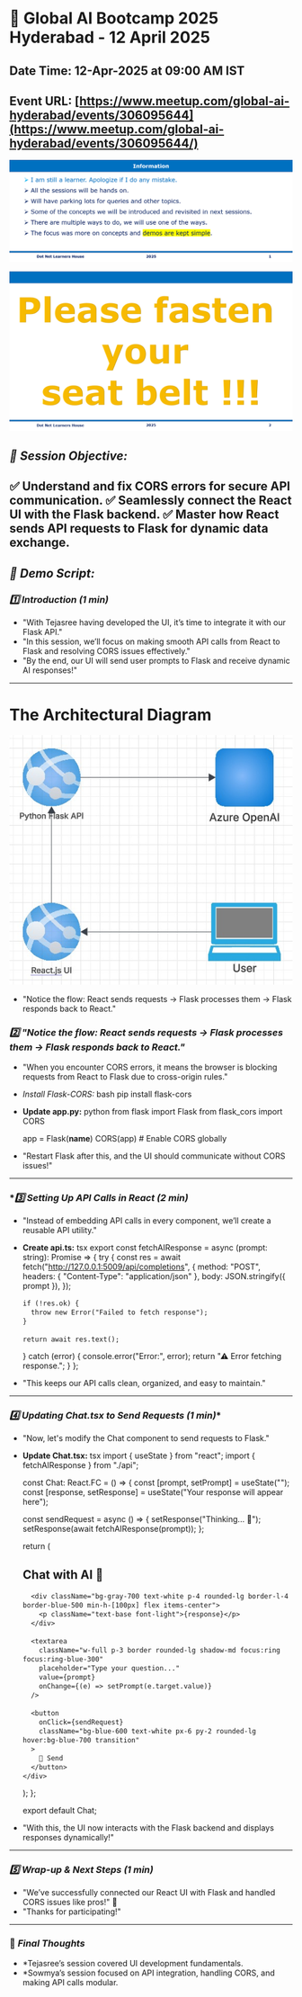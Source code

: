 # 📢 Global AI Bootcamp 2025 Hyderabad - 12 April 2025

## Date Time: 12-Apr-2025 at 09:00 AM IST

## Event URL: [https://www.meetup.com/global-ai-hyderabad/events/306095644](https://www.meetup.com/global-ai-hyderabad/events/306095644/)




![Information | 100x100](../Documentation/Images/Information.PNG)

![Seat Belt | 100x100](../Documentation/Images/SeatBelt.PNG)



## *🎯 Session Objective:*  
✅ Understand and fix CORS errors for secure API communication.
✅ Seamlessly connect the React UI with the Flask backend.
✅ Master how React sends API requests to Flask for dynamic data exchange.
---

## *📝 Demo Script:*

### *1️⃣ Introduction (1 min)*
- "With Tejasree having developed the UI, it’s time to integrate it with our Flask API."
- "In this session, we’ll focus on making smooth API calls from React to Flask and resolving CORS issues effectively."
- "By the end, our UI will send user prompts to Flask and receive dynamic AI responses!"

---

# The Architectural Diagram

![Architecture Diagram | 100x100](../Documentation/Images/ArchitectureDiagram.jpg)

- "Notice the flow: React sends requests → Flask processes them → Flask responds back to React."


### *2️⃣ "Notice the flow: React sends requests → Flask processes them → Flask responds back to React."*
- "When you encounter CORS errors, it means the browser is blocking requests from React to Flask due to cross-origin rules."
- *Install Flask-CORS:*
  bash
  pip install flask-cors
  
- **Update app.py:**
  python
  from flask import Flask
  from flask_cors import CORS

  app = Flask(__name__)
  CORS(app)  # Enable CORS globally
  
- "Restart Flask after this, and the UI should communicate without CORS issues!"


---
### **3️⃣ Setting Up API Calls in React (2 min)*
- "Instead of embedding API calls in every component, we’ll create a reusable API utility."
- **Create api.ts:**
  tsx
  export const fetchAIResponse = async (prompt: string): Promise<string> => {
    try {
      const res = await fetch("http://127.0.0.1:5009/api/completions", {
        method: "POST",
        headers: { "Content-Type": "application/json" },
        body: JSON.stringify({ prompt }),
      });

      if (!res.ok) {
        throw new Error("Failed to fetch response");
      }

      return await res.text();
    } catch (error) {
      console.error("Error:", error);
      return "⚠ Error fetching response.";
    }
  };
  
- "This keeps our API calls clean, organized, and easy to maintain."


---

### *4️⃣ Updating Chat.tsx to Send Requests (1 min)**
- "Now, let's modify the Chat component to send requests to Flask."
- **Update Chat.tsx:**
  tsx
  import { useState } from "react";
  import { fetchAIResponse } from "./api";

  const Chat: React.FC = () => {
    const [prompt, setPrompt] = useState<string>("");
    const [response, setResponse] = useState<string>("Your response will appear here");

    const sendRequest = async () => {
      setResponse("Thinking... 🤔");
      setResponse(await fetchAIResponse(prompt));
    };

    return (
      <div className="p-6 w-full max-w-2xl mx-auto space-y-4 font-inter">
        <h2 className="text-2xl font-semibold text-gray-800">Chat with AI 🤖</h2>

        <div className="bg-gray-700 text-white p-4 rounded-lg border-l-4 border-blue-500 min-h-[100px] flex items-center">
          <p className="text-base font-light">{response}</p>
        </div>

        <textarea
          className="w-full p-3 border rounded-lg shadow-md focus:ring focus:ring-blue-300"
          placeholder="Type your question..."
          value={prompt}
          onChange={(e) => setPrompt(e.target.value)}
        />

        <button
          onClick={sendRequest}
          className="bg-blue-600 text-white px-6 py-2 rounded-lg hover:bg-blue-700 transition"
        >
          🚀 Send
        </button>
      </div>
    );
  };

  export default Chat;
  
- "With this, the UI now interacts with the Flask backend and displays responses dynamically!"


---

### *5️⃣ Wrap-up & Next Steps (1 min)*
- "We’ve successfully connected our React UI with Flask and handled CORS issues like pros!" 🎉
- "Thanks for participating!"

---

### 🔹 *Final Thoughts*
- *Tejasree’s session covered UI development fundamentals.
- *Sowmya’s session focused on API integration, handling CORS, and making API calls modular.  
